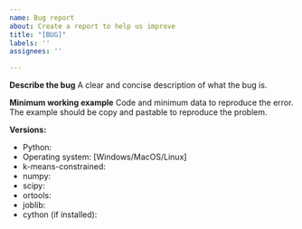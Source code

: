 ```yaml
---
name: Bug report
about: Create a report to help us improve
title: "[BUG]"
labels: ''
assignees: ''

---
```


**Describe the bug**
A clear and concise description of what the bug is.

**Minimum working example**
Code and minimum data to reproduce the error. The example should be copy and pastable to reproduce the problem.

**Versions:**
- Python: 
- Operating system: [Windows/MacOS/Linux]
- k-means-constrained: 
- numpy:
- scipy:
- ortools:
- joblib:
- cython (if installed):
